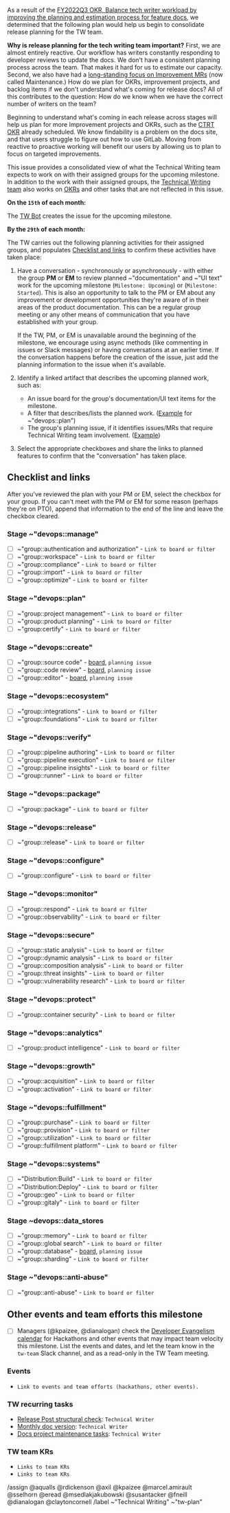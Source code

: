 As a result of the [FY2022Q3 OKR, Balance tech writer workload by improving the planning and estimation process for feature docs](https://gitlab.com/gitlab-org/technical-writing/-/issues/453), we determined that the following plan would help us begin to consolidate release planning for the TW team.

**Why is release planning for the tech writing team important?** First, we are almost entirely reactive. Our workflow has writers constantly responding to developer reviews to update the docs. We don't have a consistent planning process across the team. That makes it hard for us to estimate our capacity. Second, we also have had a [long-standing focus on Improvement MRs](https://about.gitlab.com/handbook/engineering/ux/performance-indicators/#distribution-of-technical-writing-team-documentation-effort) (now called Maintenance.) How do we plan for OKRs, improvement projects, and backlog items if we don't understand what's coming for release docs? All of this contributes to the question: How do we know when we have the correct number of writers on the team?

Beginning to understand what's coming in each release across stages will help us plan for more Improvement projects and OKRs, such as the [CTRT OKR](https://app.ally.io/objectives/1665339?time_period_id=135093) already scheduled. We know findability is a problem on the docs site, and that users struggle to figure out how to use GitLab. Moving from reactive to proactive working will benefit our users by allowing us to plan to focus on targeted improvements.

This issue provides a consolidated view of what the Technical Writing team expects to work on with their assigned groups for the upcoming milestone. In addition to the work with their assigned groups, the [Technical Writing team](https://about.gitlab.com/handbook/engineering/ux/technical-writing/) also works on [OKRs](https://about.gitlab.com/handbook/engineering/ux/#okrs) and other tasks that are not reflected in this issue.

**On the `15th` of each month:**

The [TW Bot](https://gitlab.com/project_10614162_bot) creates the issue for the upcoming milestone.

**By the `29th` of each month:**

The TW carries out the following planning activities for their assigned groups, and populates [Checklist and links](#checklist-and-links) to confirm these activities have taken place:

1. Have a conversation - synchronously or asynchronously - with either the group **PM** or **EM** to review planned ~"documentation" and ~"UI text" work for the upcoming milestone (`Milestone: Upcoming`) or (`Milestone: Started`). This is also an opportunity to talk to the PM or EM about any improvement or development opportunities they're aware of in their areas of the product documentation. This can be a regular group meeting or any other means of communication that you have established with your group.

   If the TW, PM, or EM is unavailable around the beginning of the milestone, we encourage using async methods (like commenting in issues or Slack messages) or having conversations at an earlier time. If the conversation happens before the creation of the issue, just add the planning information to the issue when it's available.

1. Identify a linked artifact that describes the upcoming planned work, such as:
   - An issue board for the group's documentation/UI text items for the milestone.
   - A filter that describes/lists the planned work. ([Example](https://gitlab.com/groups/gitlab-org/-/boards/3168664?scope=all&label_name[]=documentation&milestone_title=%23upcoming) for ~"devops::plan")
   - The group's planning issue, if it identifies issues/MRs that require Technical Writing team involvement. ([Example](https://gitlab.com/gitlab-org/ci-cd/pipeline-authoring/-/issues/30))

1. Select the appropriate checkboxes and share the links to planned features to confirm that the "conversation" has taken place.

## Checklist and links

After you've reviewed the plan with your PM or EM, select the checkbox for your group. If you can't meet with the PM or EM for some reason (perhaps they're on PTO), append that information to the end of the line and leave the checkbox cleared.

### Stage ~"devops::manage"

- [ ] ~"group::authentication and authorization" - `Link to board or filter`
- [ ] ~"group::workspace" - `Link to board or filter`
- [ ] ~"group::compliance" - `Link to board or filter`
- [ ] ~"group::import" - `Link to board or filter`
- [ ] ~"group::optimize" - `Link to board or filter`

### Stage ~"devops::plan"

- [ ] ~"group::project management" - `Link to board or filter`
- [ ] ~"group::product planning" - `Link to board or filter`
- [ ] ~"group:certify" - `Link to board or filter`

### Stage ~"devops::create"

- [ ] ~"group::source code" - [board](https://gitlab.com/groups/gitlab-org/-/boards/1626594?label_name%5B%5D=group%3A%3Asource%20code&label_name[]=Technical%20Writing), `planning issue`
- [ ] ~"group::code review" - [board](https://gitlab.com/groups/gitlab-org/-/boards/2159734?label_name%5B%5D=group%3A%3Acode%20review&label_name[]=Technical%20Writing), `planning issue`
- [ ] ~"group::editor" - [board](https://gitlab.com/groups/gitlab-org/-/boards/1131977?label_name%5B%5D=group%3A%3Aeditor&label_name[]=Technical%20Writing), `planning issue`

### Stage ~"devops::ecosystem"

- [ ] ~"group::integrations" - `Link to board or filter`
- [ ] ~"group::foundations" - `Link to board or filter`

### Stage ~"devops::verify"

- [ ] ~"group::pipeline authoring" - `Link to board or filter`
- [ ] ~"group::pipeline execution" - `Link to board or filter`
- [ ] ~"group::pipeline insights" - `Link to board or filter`
- [ ] ~"group::runner" - `Link to board or filter`

### Stage ~"devops::package"

- [ ] ~"group::package" - `Link to board or filter`

### Stage ~"devops::release"

- [ ] ~"group::release" - `Link to board or filter`

### Stage ~"devops::configure"

- [ ] ~"group::configure" - `Link to board or filter`

### Stage ~"devops::monitor"

- [ ] ~"group::respond" - `Link to board or filter`
- [ ] ~"group::observability" - `Link to board or filter`

### Stage ~"devops::secure"

- [ ] ~"group::static analysis" - `Link to board or filter`
- [ ] ~"group::dynamic analysis" - `Link to board or filter`
- [ ] ~"group::composition analysis" - `Link to board or filter`
- [ ] ~"group::threat insights" - `Link to board or filter`
- [ ] ~"group::vulnerability research" - `Link to board or filter`

### Stage ~"devops::protect"

- [ ] ~"group::container security" - `Link to board or filter`

### Stage ~"devops::analytics"

- [ ] ~"group::product intelligence" - `Link to board or filter`

### Stage ~"devops::growth"

- [ ] ~"group::acquisition" - `Link to board or filter`
- [ ] ~"group::activation" - `Link to board or filter`

### Stage ~"devops::fulfillment"

- [ ] ~"group::purchase" - `Link to board or filter`
- [ ] ~"group::provision" - `Link to board or filter`
- [ ] ~"group::utilization" - `Link to board or filter`
- [ ] ~"group::fulfillment platform" - `Link to board or filter`

### Stage ~"devops::systems"

- [ ] ~"Distribution:Build" - `Link to board or filter`
- [ ] ~"Distribution:Deploy" - `Link to board or filter`
- [ ] ~"group::geo" - `Link to board or filter`
- [ ] ~"group::gitaly" - `Link to board or filter`

### Stage ~devops::data_stores

- [ ] ~"group::memory" - `Link to board or filter`
- [ ] ~"group::global search" - `Link to board or filter`
- [ ] ~"group::database" - [board](https://gitlab.com/groups/gitlab-org/-/boards/1324138?label_name%5B%5D=database%3A%3Aactive&label_name%5B%5D=group%3A%3Adatabase&label_name[]=Technical%20Writing), `planning issue`
- [ ] ~"group::sharding" - `Link to board or filter`

### Stage ~"devops::anti-abuse"

- [ ] ~"group::anti-abuse" - `Link to board or filter`

## Other events and team efforts this milestone

- [ ] Managers (@kpaizee, @dianalogan) check the [Developer Evangelism calendar](https://about.gitlab.com/handbook/marketing/community-relations/developer-evangelism/#-team-calendar) for Hackathons and other events that may impact team velocity this milestone. List the events and dates, and let the team know in the `tw-team` Slack channel, and as a read-only in the TW Team meeting.

### Events

- `Link to events and team efforts (hackathons, other events).`

### TW recurring tasks

- [Release Post structural check](https://about.gitlab.com/handbook/marketing/blog/release-posts/managers/): `Technical Writer`
- [Monthly doc version](https://gitlab.com/gitlab-org/gitlab-docs/-/blob/main/doc/releases.md): `Technical Writer`
- [Docs project maintenance tasks](https://gitlab.com/gitlab-org/technical-writing/-/blob/main/.gitlab/issue_templates/tw-monthly-tasks.md): `Technical Writer`

### TW team KRs

- `Links to team KRs`
- `Links to team KRs`

/assign @aqualls @rdickenson @axil @kpaizee @marcel.amirault @sselhorn @eread @msedlakjakubowski @susantacker @fneill @dianalogan @claytoncornell
/label ~"Technical Writing" ~"tw-plan"
